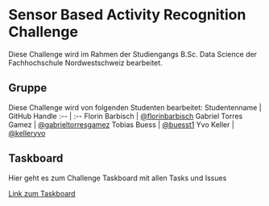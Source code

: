 # Sensor Based Activity Recognition Challenge

Diese Challenge wird im Rahmen der Studiengangs B.Sc. Data Science der Fachhochschule Nordwestschweiz bearbeitet.

## Gruppe
Diese Challenge wird von folgenden Studenten bearbeitet:
Studentenname | GitHub Handle
:-- | :--
Florin Barbisch | [@florinbarbisch](https://github.com/florinbarbisch)
Gabriel Torres Gamez | [@gabrieltorresgamez](https://github.com/gabrieltorresgamez)
Tobias Buess | [@buesst1](https://github.com/buesst1)
Yvo Keller | [@kelleryvo](https://github.com/kelleryvo)

## Taskboard
Hier geht es zum Challenge Taskboard mit allen Tasks und Issues

[Link zum Taskboard](https://github.com/orgs/Sensor-Based-Activity-Recognition/projects/1)
